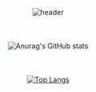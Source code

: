 <div align="center">

![header](https://capsule-render.vercel.app/api?type=waving&color=timeGradient&text=Wonseon&fontSize=200&fontColor=00000000&stroke=00FF00)
<br/><br/><br/><br/>
![Anurag's GitHub stats](https://github-readme-stats.vercel.app/api?username=thdefn&count_private=true&show_icons=true&bg_color=00000000)
<br/><br/><br/><br/>
[![Top Langs](https://github-readme-stats.vercel.app/api/top-langs/?username=thdefn&hide=Jupyter%20Notebook,javascript,html,css&layout=compact&theme=transparent)](https://github.com/anuraghazra/github-readme-stats)


</div>
